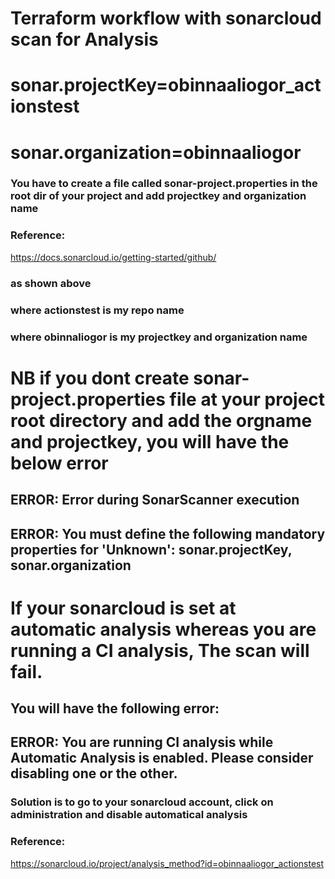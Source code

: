 # Terraform workflow with sonarcloud scan for Analysis

# sonar.projectKey=obinnaaliogor_actionstest
# sonar.organization=obinnaaliogor

### You have to create a file called sonar-project.properties in the root dir of your project and add projectkey and organization name
### Reference:
https://docs.sonarcloud.io/getting-started/github/
### as shown above
### where actionstest is my repo name
### where obinnaliogor is my projectkey and organization name
# NB if you dont create sonar-project.properties file at your project root directory and add the orgname and projectkey, you will have the below error 

## ERROR: Error during SonarScanner execution
## ERROR: You must define the following mandatory properties for 'Unknown': sonar.projectKey, sonar.organization

# If your sonarcloud is set at automatic analysis whereas you are running a CI analysis, The scan will fail.
## You will have the following error:

## ERROR: You are running CI analysis while Automatic Analysis is enabled. Please consider disabling one or the other.

### Solution is to go to your sonarcloud account, click on administration and disable automatical analysis
### Reference:
https://sonarcloud.io/project/analysis_method?id=obinnaaliogor_actionstest